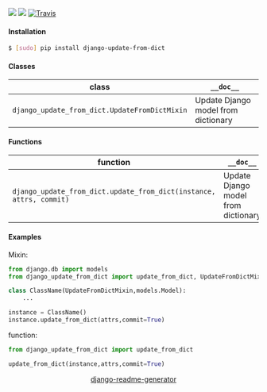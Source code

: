 <!--
https://pypi.org/project/readme-generator/
https://pypi.org/project/python-readme-generator/
https://pypi.org/project/django-readme-generator/
-->

[![](https://img.shields.io/pypi/pyversions/django-update-from-dict.svg?longCache=True)](https://pypi.org/project/django-update-from-dict/)
[![](https://img.shields.io/pypi/v/django-update-from-dict.svg?maxAge=3600)](https://pypi.org/project/django-update-from-dict/)
[![Travis](https://api.travis-ci.org/andrewp-as-is/django-update-from-dict.py.svg?branch=master)](https://travis-ci.org/andrewp-as-is/django-update-from-dict.py/)

#### Installation
```bash
$ [sudo] pip install django-update-from-dict
```

#### Classes
class|`__doc__`
-|-
`django_update_from_dict.UpdateFromDictMixin` |Update Django model from dictionary

#### Functions
function|`__doc__`
-|-
`django_update_from_dict.update_from_dict(instance, attrs, commit)` |Update Django model from dictionary

#### Examples
Mixin:
```python
from django.db import models
from django_update_from_dict import update_from_dict, UpdateFromDictMixin

class ClassName(UpdateFromDictMixin,models.Model):
    ...

instance = ClassName()
instance.update_from_dict(attrs,commit=True)
```

function:
```python
from django_update_from_dict import update_from_dict

update_from_dict(instance,attrs,commit=True)
```

<p align="center">
    <a href="https://pypi.org/project/django-readme-generator/">django-readme-generator</a>
</p>